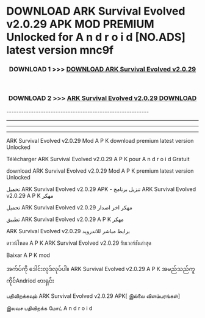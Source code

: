 # DOWNLOAD ARK Survival Evolved v2.0.29 APK MOD PREMIUM Unlocked for A n d r o i d [NO.ADS] latest version mnc9f 



<div align="center">

<h3>DOWNLOAD 1 >>> <a href="https://getmod2.web.app/?judul=ARK Survival Evolved v2.0.29">DOWNLOAD ARK Survival Evolved v2.0.29</a></h3><br>

<h3>DOWNLOAD 2 >>> <a href="https://getmod2.web.app/?judul=ARK Survival Evolved v2.0.29">ARK Survival Evolved v2.0.29 DOWNLOAD </a></h3>

</div>
----------------------------------------------------------

----------------------------------------------------------

----------------------------------------------------------

----------------------------------------------------------

ARK Survival Evolved v2.0.29 Mod A P K download premium latest version Unlocked

Télécharger ARK Survival Evolved v2.0.29 A P K pour A n d r o i d Gratuit

download ARK Survival Evolved v2.0.29 Mod A P K premium latest version Unlocked

تحميل ARK Survival Evolved v2.0.29 APK - تنزيل برنامج ARK Survival Evolved v2.0.29 A P K مهكر

تحميل ARK Survival Evolved v2.0.29 مهكر اخر اصدار

تطبيق ARK Survival Evolved v2.0.29 A P K مهكر

ARK Survival Evolved v2.0.29 برابط مباشر للاندرويد

ดาวน์โหลด A P K ARK Survival Evolved v2.0.29 รับเวอร์ชันล่าสุด

Baixar A P K mod

အက်ပ်ကို ဒေါင်းလုဒ်လုပ်ပါ။ ARK Survival Evolved v2.0.29 A P K အမည်သည်ကူကိုင်Andriod ဗားရှင်း

பதிவிறக்கவும் ARK Survival Evolved v2.0.29 APK[ இல்லை விளம்பரங்கள்] 
 
இலவச பதிவிறக்க மோட் A n d r o i d



